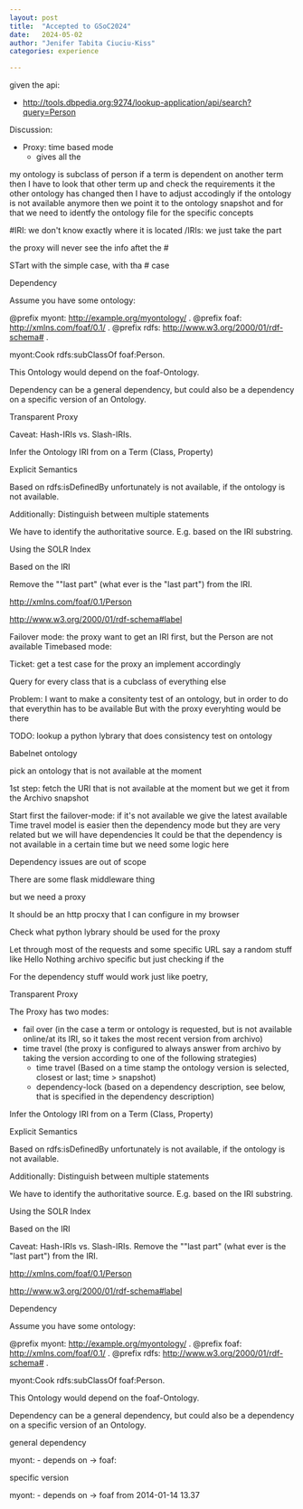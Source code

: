```yaml
---
layout: post
title:  "Accepted to GSoC2024"
date:   2024-05-02
author: "Jenifer Tabita Ciuciu-Kiss"
categories: experience

---
```


given the api:  
- http://tools.dbpedia.org:9274/lookup-application/api/search?query=Person

Discussion:
- Proxy: time based mode
	- gives all the 


my ontology is subclass of person
if a term is dependent on another term then I have to look that other term up and check the requirements
it the other ontology has changed then I have to adjust accodingly
if the ontology is not available anymore then we point it to the ontology snapshot
and for that we need to identfy the ontology file for the specific concepts

#IRI: we don't know exactly where it is located
/IRIs: we just take the part 

the proxy will never see the info aftet the #

STart with the simple case, with tha # case



Dependency

Assume you have some ontology:

@prefix myont: <http://example.org/myontology/> .
@prefix foaf: <http://xmlns.com/foaf/0.1/> .
@prefix rdfs: <http://www.w3.org/2000/01/rdf-schema#> .

myont:Cook rdfs:subClassOf foaf:Person.


This Ontology would depend on the foaf-Ontology.

Dependency can be a general dependency, but could also be a dependency on a specific version of an Ontology.


Transparent Proxy

Caveat: Hash-IRIs vs. Slash-IRIs.


Infer the Ontology IRI from on a Term (Class, Property)

Explicit Semantics

Based on rdfs:isDefinedBy unfortunately is not available, if the ontology is not available.

Additionally: Distinguish between multiple statements

We have to identify the authoritative source. E.g. based on the IRI substring.

Using the SOLR Index

Based on the IRI

Remove the ""last part" (what ever is the "last part") from the IRI.

http://xmlns.com/foaf/0.1/Person

http://www.w3.org/2000/01/rdf-schema#label



Failover mode: the proxy want to get an IRI first, but the Person are not available
Timebased mode: 

Ticket: get a test case for the proxy an implement accordingly

Query for every class that is a cubclass of everything else


Problem: I want to make a consitenty test of an ontology, but in order to do that everythin has to be available
But with the proxy everyhting would be there

TODO: lookup a python lybrary that does consistency test on ontology

Babelnet ontology

pick an ontology that is not available at the moment 

1st step: fetch the URI that is not available at the moment but we get it from the Archivo snapshot


Start first the failover-mode: if it's not available we give the latest available 
Time travel model is easier then the dependency mode but they are very related but we will have dependencies 
It could be that the dependency is not available in a certain time but we need some logic here


Dependency issues are out of scope

There are some flask middleware thing

but we need a proxy

It should be an http procxy that I can configure in my browser


Check what python lybrary should be used for the proxy

Let through most of the requests and some specific URL say a random stuff like Hello
Nothing archivo specific but just checking if the 

For the dependency stuff would work just like poetry, 

Transparent Proxy


The Proxy has two modes:

* fail over (in the case a term or ontology is requested, but is not available online/at its IRI, so it takes the most recent version from archivo)
* time travel (the proxy is configured to always answer from archivo by taking the version according to one of the following strategies)
    * time travel (Based on a time stamp the ontology version is selected, closest or last; time > snapshot)
    * dependency-lock (based on a dependency description, see below, that is specified in the dependency description)



Infer the Ontology IRI from on a Term (Class, Property)

Explicit Semantics

Based on rdfs:isDefinedBy unfortunately is not available, if the ontology is not available.

Additionally: Distinguish between multiple statements

We have to identify the authoritative source. E.g. based on the IRI substring.

Using the SOLR Index

Based on the IRI

Caveat: Hash-IRIs vs. Slash-IRIs.
Remove the ""last part" (what ever is the "last part") from the IRI.

http://xmlns.com/foaf/0.1/Person

http://www.w3.org/2000/01/rdf-schema#label




Dependency

Assume you have some ontology:

@prefix myont: <http://example.org/myontology/> .
@prefix foaf: <http://xmlns.com/foaf/0.1/> .
@prefix rdfs: <http://www.w3.org/2000/01/rdf-schema#> .

myont:Cook rdfs:subClassOf foaf:Person.


This Ontology would depend on the foaf-Ontology.

Dependency can be a general dependency, but could also be a dependency on a specific version of an Ontology.


general dependency

myont: - depends on → foaf:


specific version

myont: - depends on → foaf from 2014-01-14 13.37


